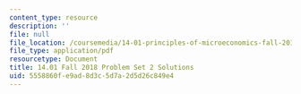 ```yaml
---
content_type: resource
description: ''
file: null
file_location: /coursemedia/14-01-principles-of-microeconomics-fall-2018/5558860fe9ad8d3c5d7a2d5d26c849e4_MIT14_01F18_pset2sol.pdf
file_type: application/pdf
resourcetype: Document
title: 14.01 Fall 2018 Problem Set 2 Solutions
uid: 5558860f-e9ad-8d3c-5d7a-2d5d26c849e4
---
```

